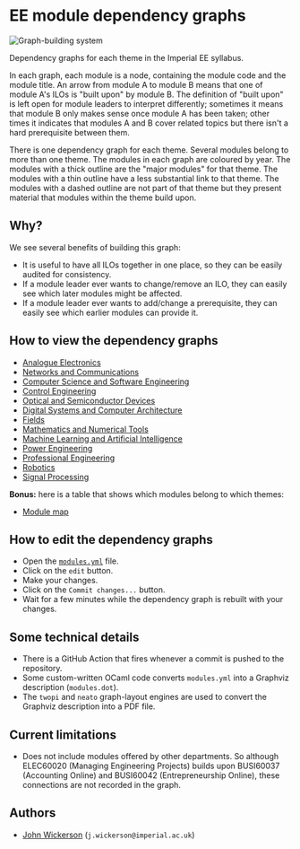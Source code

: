 # EE module dependency graphs

![Graph-building system](https://github.com/johnwickerson/ee_modules/actions/workflows/build_dependency_graph.yml/badge.svg)

Dependency graphs for each theme in the Imperial EE syllabus.

In each graph, each module is a node, containing the module code and the module title. An arrow from module A to module B means that one of module A's ILOs is "built upon" by module B. The definition of "built upon" is left open for module leaders to interpret differently; sometimes it means that module B only makes sense once module A has been taken; other times it indicates that modules A and B cover related topics but there isn't a hard prerequisite between them.

There is one dependency graph for each theme. Several modules belong to more than one theme. The modules in each graph are coloured by year. The modules with a thick outline are the "major modules" for that theme. The modules with a thin outline have a less substantial link to that theme. The modules with a dashed outline are not part of that theme but they present material that modules within the theme build upon.

## Why?

We see several benefits of building this graph:
- It is useful to have all ILOs together in one place, so they can be easily audited for consistency.
- If a module leader ever wants to change/remove an ILO, they can easily see which later modules might be affected.
- If a module leader ever wants to add/change a prerequisite, they can easily see which earlier modules can provide it.

## How to view the dependency graphs

- [Analogue Electronics](https://github.com/johnwickerson/ee_modules/raw/main/modules_analogue.pdf)
- [Networks and Communications](https://github.com/johnwickerson/ee_modules/raw/main/modules_comms.pdf)
- [Computer Science and Software Engineering](https://github.com/johnwickerson/ee_modules/raw/main/modules_computing.pdf)
- [Control Engineering](https://github.com/johnwickerson/ee_modules/raw/main/modules_control.pdf)
- [Optical and Semiconductor Devices](https://github.com/johnwickerson/ee_modules/raw/main/modules_devices.pdf)
- [Digital Systems and Computer Architecture](https://github.com/johnwickerson/ee_modules/raw/main/modules_digital.pdf)
- [Fields](https://github.com/johnwickerson/ee_modules/raw/main/modules_fields.pdf)
- [Mathematics and Numerical Tools](https://github.com/johnwickerson/ee_modules/raw/main/modules_maths.pdf)
- [Machine Learning and Artificial Intelligence](https://github.com/johnwickerson/ee_modules/raw/main/modules_ml.pdf)
- [Power Engineering](https://github.com/johnwickerson/ee_modules/raw/main/modules_power.pdf)
- [Professional Engineering](https://github.com/johnwickerson/ee_modules/raw/main/modules_prof.pdf)
- [Robotics](https://github.com/johnwickerson/ee_modules/raw/main/modules_robotics.pdf)
- [Signal Processing](https://github.com/johnwickerson/ee_modules/raw/main/modules_signals.pdf)

**Bonus:** here is a table that shows which modules belong to which themes:

- [Module map](http://htmlpreview.github.io/?https://github.com/johnwickerson/ee_modules/blob/main/table.html)

## How to edit the dependency graphs

- Open the [`modules.yml`](modules.yml) file.
- Click on the `edit` button.
- Make your changes.
- Click on the `Commit changes...` button.
- Wait for a few minutes while the dependency graph is rebuilt with your changes.

## Some technical details
- There is a GitHub Action that fires whenever a commit is pushed to the repository.
- Some custom-written OCaml code converts `modules.yml` into a Graphviz description (`modules.dot`).
- The `twopi` and `neato` graph-layout engines are used to convert the Graphviz description into a PDF file.

## Current limitations
- Does not include modules offered by other departments. So although ELEC60020 (Managing Engineering Projects) builds upon BUSI60037 (Accounting Online) and BUSI60042 (Entrepreneurship Online), these connections are not recorded in the graph.

## Authors
- [John Wickerson](https://github.com/johnwickerson) (`j.wickerson@imperial.ac.uk`)
